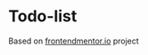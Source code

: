 # Todo-list
Based on [frontendmentor.io](https://www.frontendmentor.io/challenges/todo-app-Su1_KokOW) project